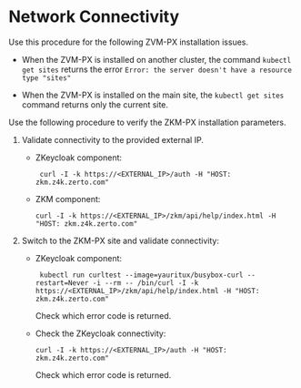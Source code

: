 # Network Connectivity

Use this procedure for the following ZVM-PX installation issues.

-   When the ZVM-PX is installed on another cluster, the command ```kubectl get sites``` returns the error ```Error: the server doesn't have a resource type "sites"```

-   When the ZVM-PX is installed on the main site, the ```kubectl get sites``` command returns only the current site.

Use the following procedure to verify the ZKM-PX installation parameters.

1.  Validate connectivity to the provided external IP.

    -  ZKeycloak component:

       ```
        curl -I -k https://<EXTERNAL_IP>/auth -H "HOST: zkm.z4k.zerto.com"    
        ```

    -  ZKM component:

        ```
        curl -I -k https://<EXTERNAL_IP>/zkm/api/help/index.html -H "HOST: zkm.z4k.zerto.com"
        ```

2.  Switch to the ZKM-PX site and validate connectivity:

    -  ZKeycloak component:
          
       ```
        kubectl run curltest --image=yauritux/busybox-curl --restart=Never -i --rm -- /bin/curl -I -k https://<EXTERNAL_IP>/zkm/api/help/index.html -H "HOST: zkm.z4k.zerto.com" 
       ```

        Check which error code is returned.

    -   Check the ZKeycloak connectivity:

        ```
        curl -I -k https://<EXTERNAL_IP>/auth -H "HOST: zkm.z4k.zerto.com"
        ```

        Check which error code is returned.


 

